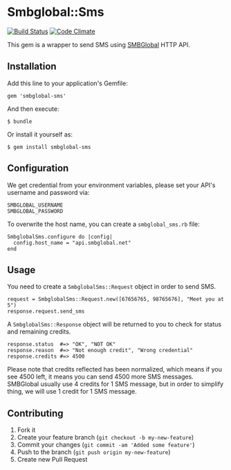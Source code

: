 # Smbglobal::Sms

[![Build
Status](https://secure.travis-ci.org/mech/smbglobal-sms.png?branch=master)](http://travis-ci.org/mech/smbglobal-sms)
[![Code
Climate](https://codeclimate.com/badge.png)](https://codeclimate.com/github/mech/smbglobal-sms)

This gem is a wrapper to send SMS using
[SMBGlobal](http://www.smbglobal.net/web-based-sms-system.html) HTTP API.

## Installation

Add this line to your application's Gemfile:

    gem 'smbglobal-sms'

And then execute:

    $ bundle

Or install it yourself as:

    $ gem install smbglobal-sms

## Configuration

We get credential from your environment variables, please set your API's
username and password via:

    SMBGLOBAL_USERNAME
    SMBGLOBAL_PASSWORD

To overwrite the host name, you can create a `smbglobal_sms.rb` file:

    SmbglobalSms.configure do |config|
      config.host_name = "api.smbglobal.net"
    end

## Usage

You need to create a `SmbglobalSms::Request` object in order to send
SMS.

    request = SmbglobalSms::Request.new([67656765, 98765676], "Meet you at 5")
    response.request.send_sms

A `SmbglobalSms::Response` object will be returned to you to check for
status and remaining credits.

    response.status  #=> "OK", "NOT OK"
    response.reason  #=> "Not enough credit", "Wrong credential"
    response.credits #=> 4500

Please note that credits reflected has been normalized, which means if
you see 4500 left, it means you can send 4500 more SMS messages.
SMBGlobal usually use 4 credits for 1 SMS message, but in order to
simplify thing, we will use 1 credit for 1 SMS message.

## Contributing

1. Fork it
2. Create your feature branch (`git checkout -b my-new-feature`)
3. Commit your changes (`git commit -am 'Added some feature'`)
4. Push to the branch (`git push origin my-new-feature`)
5. Create new Pull Request

